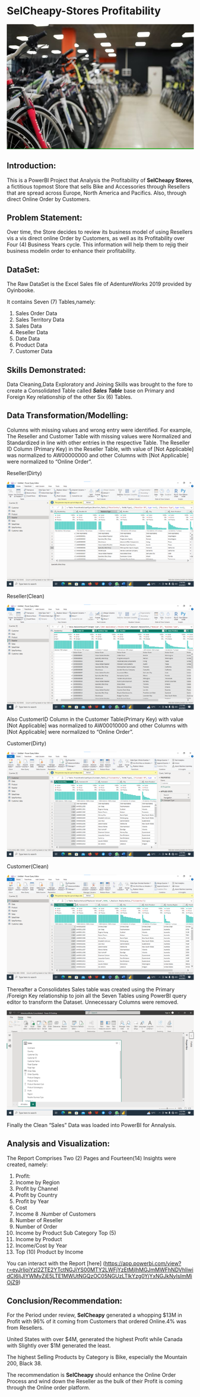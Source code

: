 # SelCheapy-Stores Profitability

![](SelCheapy_Stores.jpg)

## Introduction:
This is a PowerBI Project that Analysis the Profitability of **SelCheapy Stores**, a fictitious topmost Store that sells Bike and Accessories through Resellers that are spread across Europe, North America and Pacifics. Also, through direct Online Order by Customers.

## Problem Statement:
Over time, the Store decides to review its business model of using Resellers vis a vis direct online Order by Customers, as well as its Profitability over Four (4) Business Years cycle. This information will help them to rejig their business modelin order to enhance their profitability.

## DataSet:
The Raw DataSet is the Excel Sales file of  AdentureWorks 2019 provided by Oyinbooke.

It contains Seven (7) Tables,namely:
1.  Sales Order Data
2.  Sales Territory Data
3.  Sales Data
4.  Reseller Data
5.  Date Data
6.  Product Data
7.  Customer Data

## Skills Demonstrated:
Data Cleaning,Data Exploratory and Joining Skills was brought to the fore to create a Consolidated Table called **_Sales Table_** base on Primary and Foreign Key relationship of the other Six (6) Tables.

## Data Transformation/Modelling:
Columns with missing values and wrong entry were identified. For example, The Reseller and Customer Table with missing values were Normalized and Standardized in line with other entries in the respective Table.
The Reseller ID Column (Primary Key) in the Reseller Table, with value of [Not Applicable] was normalized to AW00000000 and other Columns with [Not Applicable] were normalized to “Online Order”.

Reseller(Dirty) 

![](Reseller_Table_Dirty.png)

Reseller(Clean)

![](Reseller_Cleaned.png)

Also  CustomerID Column  in the Customer Table(Primary Key) with value [Not Applicable] was normalized to AW00010000 and other Columns with [Not Applicable] were
normalized to “Online Order”.

Customer(Dirty)

![](Customer_Table_Dirty.png) 

Customer(Clean)

![](Customer_Table_Cleaned.png) 

Thereafter a Consolidates Sales table was created using the Primary /Foreign Key relationship to join all the Seven Tables using PowerBI query editor to transform the Dataset. Unnecessary Columns were removed.

![](Model_After_Joining.png)


Finally the Clean “Sales” Data was loaded into PowerBI for Annalysis.

## Analysis and Visualization:
The Report Comprises Two (2) Pages and Fourteen(14) Insights were created, namely:
1. Profit: 
2. Income by Region
3. Profit by Channel
4. Profit by Country
5. Profit by Year
6. Cost
7. Income
8 .Number of Customers
9. Number of Reseller
10. Number of Order
11. Income by Product Sub Category Top (5)
12. Income by Product
13. Income/Cost by Year
14. Top (10) Product by Income

You can interact with the Report [here] (https://app.powerbi.com/view?r=eyJrIjoiYzI2ZTE2YTctNGJiYS00MTY2LWFjYzEtMjlhMGJmMWFhNDVhIiwidCI6IjJlYWMyZjE5LTE1MWUtNGQzOC05NGUzLTlkYzg0YjYxNGJkNyIsImMiOjZ9)

## Conclusion/Recommendation:

For the Period under review, **SelCheapy** generated a whopping $13M in Profit with 96% of it coming from Customers that ordered Online.4% was from Resellers.

United States with over $4M, generated the highest Profit while Canada with Slightly over $1M generated the least.

The highest Selling Products by Category is Bike, especially the Mountain 200, Black 38.

The recommendation is **SelCheapy** should enhance the Online Order Process and wind down the Reseller as the bulk of their Profit is coming through the Online order platform.


